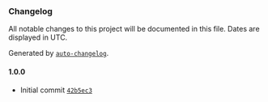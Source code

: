 ### Changelog

All notable changes to this project will be documented in this file. Dates are displayed in UTC.

Generated by [`auto-changelog`](https://github.com/CookPete/auto-changelog).

#### 1.0.0

- Initial commit [`42b5ec3`](https://github.com/ksaipr036/rdk-speedtest-cli/commit/42b5ec349e9cf91f4583520e57ba6cfac05b45a4)
